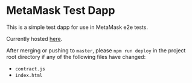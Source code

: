 # MetaMask Test Dapp

This is a simple test dapp for use in MetaMask e2e tests.

Currently hosted [here](https://metamask.github.io/test-dapp/).

After merging or pushing to `master`, please `npm run deploy` in the project root
directory if any of the following files have changed:

- `contract.js`
- `index.html`
